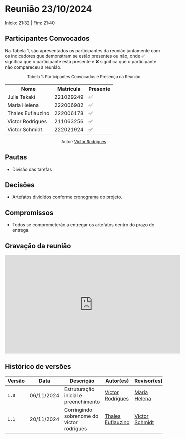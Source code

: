 # Reunião 23/10/2024

Início: 21:32 | Fim: 21:40
<!-- Este é um arquivo base, para criar uma ata, basta copiá-lo e preencher os dados da reunião -->

## Participantes Convocados

<!-- Colocar um ✅ se o participante estiver presente ou um ❌ caso negativo -->
Na Tabela 1, são apresentados os participantes da reunião juntamente com os indicadores que demonstram se estão presentes ou não, onde ✅ significa que o participante está presente e ❌ significa que o participante não compareceu à reunião.

<center>

<font size="2"><p style="text-align: center">Tabela 1: Participantes Convocados e Presença na Reunião</p></font>

<table align="center">
  <tr>
    <th>Nome</th><th>Matrícula</th><th>Presente</th>
  </tr>
  <tr><td>Julia Takaki</td><td>221029249</td><td>✅</td></tr>
  <tr><td>Maria Helena</td><td>222006982</td><td>✅</td></tr>
  <tr><td>Thales Euflauzino</td><td>222006178</td><td>✅</td></tr>
  <tr><td>Victor Rodrigues</td><td>211063256</td><td>✅</td></tr>
  <tr><td>Víctor Schmidt</td><td>222021924</td><td>✅</td></tr>
</table>

<font size="2"><p style="text-align: center">Autor: [Víctor Rodrigues](https://github.com/ViictorHugoo)</p></font>

</center>



## Pautas

<!-- pautas discutidas na reunião -->

- Divisão das tarefas


## Decisões

<!-- decisões feitas pela equipe -->

- Artefatos divididos conforme [cronograma](../Planejamento-do-projeto/cronograma.md) do projeto. 


## Compromissos

<!-- compromissos que foram definidos para os integrantes, a data de entrega e os revisores, para facilitar o trabalho, pode pedir
para o chat GPT formar a tabela em HTML -->

- Todos se comprometerão a entregar os artefatos dentro do prazo de entrega.



## Gravação da reunião

<iframe width="560" height="315" src="https://www.youtube.com/embed/GDkIYO_2ky0?si=LfHXQmc4WoBcjGQj" title="YouTube video player" frameborder="0" allow="accelerometer; autoplay; clipboard-write; encrypted-media; gyroscope; picture-in-picture; web-share" referrerpolicy="strict-origin-when-cross-origin" allowfullscreen></iframe>


## Histórico de versões

| Versão | Data | Descrição | Autor(es) | Revisor(es) |
| ------ | ---- | --------- | --------- | ----------- |
|`1.0`|06/11/2024| Estruturação inicial e preenchimento| [Víctor Rodrigues](https://github.com/ViictorHugoo) | [Maria Helena](https://github.com/MariaCHelena) |
| `1.1` | 20/11/2024  | Corringindo sobrenome do victor rodrigues | [Thales Euflauzino](https://github.com/thaleseuflauzino) |  [Víctor Schmidt](https://github.com/moonshinerd) |
